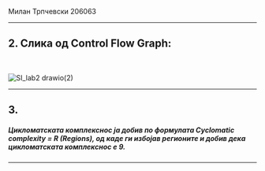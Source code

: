 Милан Трпчевски 206063<br>
<hr>
<h2>2. Слика од Control Flow Graph:</h2><br>

![SI_lab2 drawio(2)](https://user-images.githubusercontent.com/100216293/169320241-73cd4507-c3c0-4ffa-84fa-4be78ebd7cef.png)
<hr>
<h2>3.</h2><h5> Цикломатската комплекснос ја добив по формулата Cyclomatic complexity = R (Regions), од каде ги избојав регионите и добив дека цикломатската комплекснос е 9.</h5>
<hr>

